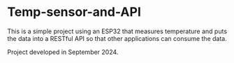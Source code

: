 # Temp-sensor-and-API
This is a simple project using an ESP32 that measures temperature and puts the data into a RESTful API so that other applications can consume the data.

Project developed in September 2024.
